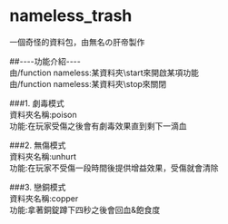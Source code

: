 # nameless_trash
一個奇怪的資料包，由無名の肝帝製作

##----功能介紹----\
由/function nameless:某資料夾\start來開啟某項功能\
由/function nameless:某資料夾\stop來關閉

###1. 劇毒模式\
資料夾名稱:poison\
功能:在玩家受傷之後會有劇毒效果直到剩下一滴血

###2. 無傷模式\
資料夾名稱:unhurt\
功能:在玩家不受傷一段時間後提供增益效果，受傷就會清除

###3. 戀銅模式\
資料夾名稱:copper\
功能:拿著銅錠蹲下四秒之後會回血&飽食度
